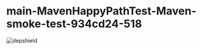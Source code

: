 # main-MavenHappyPathTest-Maven-smoke-test-934cd24-518

![depshield](https://depshield.sonatype.org/badges/depshield-prod/main-MavenHappyPathTest-Maven-smoke-test-934cd24-518/depshield.svg)